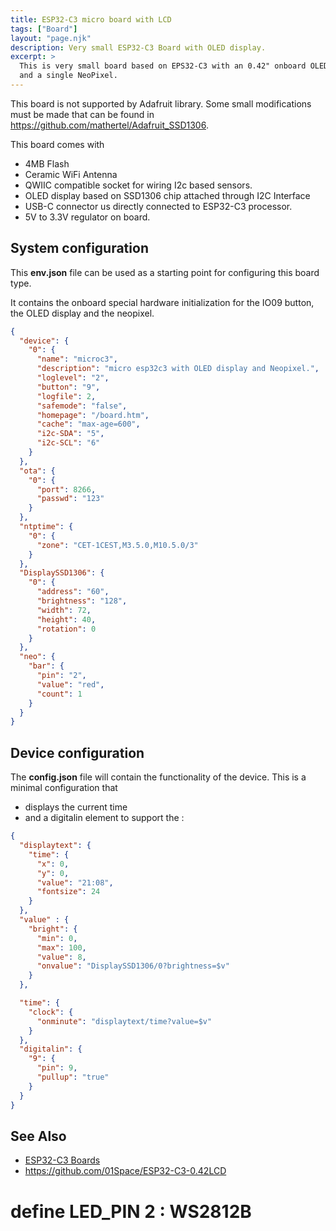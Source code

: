 ```yaml
---
title: ESP32-C3 micro board with LCD
tags: ["Board"]
layout: "page.njk"
description: Very small ESP32-C3 Board with OLED display.
excerpt: >
  This is very small board based on EPS32-C3 with an 0.42" onboard OLED display
  and a single NeoPixel.
---
```


This board is not supported by Adafruit library. Some small modifications must be made that can be found in
<https://github.com/mathertel/Adafruit_SSD1306>.

This board comes with

* 4MB Flash
* Ceramic WiFi Antenna
* QWIIC compatible socket for wiring I2c based sensors.
* OLED display based on SSD1306 chip attached through I2C Interface 
* USB-C connector us directly connected to ESP32-C3 processor.
* 5V to 3.3V regulator on board.

## System configuration

This **env.json** file can be used as a starting point for configuring this board type.

It contains the onboard special hardware initialization for the IO09 button, the OLED display and the
neopixel.

``` json
{
  "device": {
    "0": {
      "name": "microc3",
      "description": "micro esp32c3 with OLED display and Neopixel.",
      "loglevel": "2",
      "button": "9",
      "logfile": 2,
      "safemode": "false",
      "homepage": "/board.htm",
      "cache": "max-age=600",
      "i2c-SDA": "5",
      "i2c-SCL": "6"
    }
  },
  "ota": {
    "0": {
      "port": 8266,
      "passwd": "123"
    }
  },
  "ntptime": {
    "0": {
      "zone": "CET-1CEST,M3.5.0,M10.5.0/3"
    }
  },
  "DisplaySSD1306": {
    "0": {
      "address": "60",
      "brightness": "128",
      "width": 72,
      "height": 40,
      "rotation": 0
    }
  },
  "neo": {
    "bar": {
      "pin": "2",
      "value": "red",
      "count": 1
    }
  }
}
```


## Device configuration

The **config.json** file will contain the functionality of the device. This is a minimal configuration that

* displays the current time
* and a digitalin element to support the :

``` json
{
  "displaytext": {
    "time": {
      "x": 0,
      "y": 0,
      "value": "21:08",
      "fontsize": 24
    }
  },
  "value" : {
    "bright": {
      "min": 0,
      "max": 100,
      "value": 8,
      "onvalue": "DisplaySSD1306/0?brightness=$v"
    }
  },

  "time": {
    "clock": {
      "onminute": "displaytext/time?value=$v"
    }
  },
  "digitalin": {
    "9": {
      "pin": 9,
      "pullup": "true"
    }
  }
}
```


## See Also

* [ESP32-C3 Boards](/boards/esp32/esp32c3.md)
* <https://github.com/01Space/ESP32-C3-0.42LCD>



# define LED_PIN 2 : WS2812B


<!-- 

## Debugging

Flashing ESP32-C3 using built-in usb serial/jtag controller
<https://esp32.com/viewtopic.php?f=2&t=24419>

<https://code.visualstudio.com/docs/cpp/launch-json-reference>

<https://docs.espressif.com/projects/esp-idf/en/v4.3/esp32c3/api-guides/jtag-debugging/index.html?highlight=debug>

<https://www.wemos.cc/en/latest/c3/c3_mini.html>


{
  // Use IntelliSense to learn about possible attributes.
  // Hover to view descriptions of existing attributes.
  // For more information, visit: <https://go.microsoft.com/fwlink/?linkid=830387>
  "version": "0.2.0",
  "configurations": [
      {
    "name": "ESP-Prog Debug",
    "type": "gdb",
    "request": "launch",
    "target": "./build/HelloWorld.ino.elf",
    "cwd": "${workspaceFolder}",
    "gdbpath": "${config:esp_gdb}",
    "preLaunchTask": "OpenOCD",
    "autorun": [
      "target remote :3333",
      "mon reset halt",
      "flushregs",
      "thb app_main",
      "c"
    ],
  }
  ]
}


Display in separate shop <https://www.smart-prototyping.com/0_42-inch-OLED-Bare-Display-72-40-SSD1306>

DataSheet: <https://www.smart-prototyping.com/image/data/2020//12/102123%20%200.42%20inch%20OLED%20Bare%20Display%20(72x40,%20SSD1306)/0.42-ZJY042-7240TSWEG01.pdf> -->

